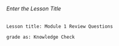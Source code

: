 ###### Enter the Lesson Title
```
Lesson title: Module 1 Review Questions
```

```
grade as: Knowledge Check      
```